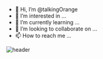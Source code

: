 - 👋 Hi, I’m @talkingOrange
- 👀 I’m interested in ...
- 🌱 I’m currently learning ...
- 💞️ I’m looking to collaborate on ...
- 📫 How to reach me ...

<!---
talkingOrange/talkingOrange is a ✨ special ✨ repository because its `README.md` (this file) appears on your GitHub profile.
You can click the Preview link to take a look at your changes.
--->

![header](https://capsule-render.vercel.app/api?type=wave&color=auto&height=300&section=header&text=I%LOVE%WEB&fontSize=90) 
